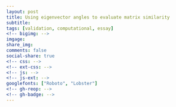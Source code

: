 ```yaml
---
layout: post
title: Using eigenvector angles to evaluate matrix similarity
subtitle:
tags: [validation, computational, essay]
<!-- bigimg: -->
imgage:
share_img:
comments: false
social-share: true
<!-- css: -->
<!-- ext-css: -->
<!-- js: -->
<!-- js-ext: -->
googlefonts: ["Roboto", "Lobster"]
<!-- gh-reop: -->
<!-- gh-badge: -->
---
```


